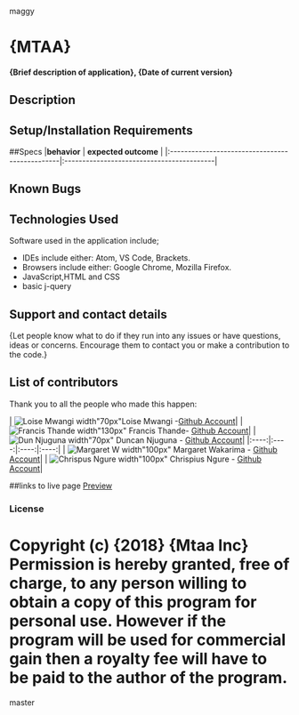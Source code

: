  maggy
# {MTAA}
#### {Brief description of application}, {Date of current version}
## Description


## Setup/Installation Requirements


##Specs
|**behavior**                                    | **expected outcome**                      |
|:-----------------------------------------------|:------------------------------------------|

## Known Bugs


## Technologies Used
Software used in the application include;
* IDEs include either: Atom, VS Code, Brackets.
* Browsers include either: Google Chrome, Mozilla Firefox.
* JavaScript,HTML and CSS
* basic j-query

## Support and contact details
{Let people know what to do if they run into any issues or have questions, ideas or concerns.  Encourage them to contact you or make a contribution to the code.}

## List of contributors
Thank you to all the people who made this happen:

| ![Loise Mwangi width"70px"](https://github.com/tc-mwangi/mtaa/blob/master/image/loise.jpg)Loise Mwangi -[Github Account](https://github.com/tc-mwangi/)|
| ![Francis Thande width"130px"](https://github.com/tc-mwangi/mtaa/blob/master/image/Fran.jpg) Francis Thande- [Github Account](https://github.com/Fkaragu)|
| ![Dun Njuguna width"70px"](https://github.com/tc-mwangi/mtaa/blob/master/image/Dun.jpg) Duncan Njuguna - [Github Account](https://github.com/Dun-Njuguna/)|
|:----:|:----:|:----:|:----:|
| ![Margaret W width"100px"](https://github.com/tc-mwangi/mtaa/blob/master/image/wak.jpg) Margaret Wakarima - [Github Account](https://github.com/MargaretW/)|
| ![Chrispus Ngure width"100px"](https://github.com/tc-mwangi/mtaa/blob/master/image/ngure.jpg) Chrispius Ngure - [Github Account](https://github.com/Slim95Chrisp)|

##links to live page
[Preview](https://tc-mwangi.github.io/mtaa/)

### License

Copyright (c) {2018} {Mtaa Inc} Permission is hereby granted, free of charge, to any person willing to obtain a copy of this program for personal use. However if the program will be used for commercial gain then a royalty fee will have to be paid to the author of the program.
=======

master

